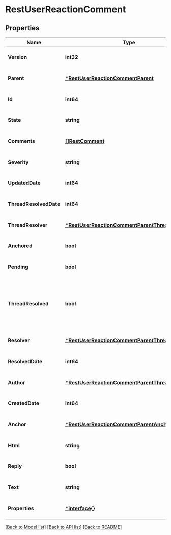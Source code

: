 # RestUserReactionComment

## Properties
Name | Type | Description | Notes
------------ | ------------- | ------------- | -------------
**Version** | **int32** |  | [optional] [default to null]
**Parent** | [***RestUserReactionCommentParent**](RestUserReaction_comment_parent.md) |  | [optional] [default to null]
**Id** | **int64** |  | [optional] [default to null]
**State** | **string** |  | [optional] [default to null]
**Comments** | [**[]RestComment**](RestComment.md) |  | [optional] [default to null]
**Severity** | **string** |  | [optional] [default to null]
**UpdatedDate** | **int64** |  | [optional] [default to null]
**ThreadResolvedDate** | **int64** |  | [optional] [default to null]
**ThreadResolver** | [***RestUserReactionCommentParentThreadResolver**](RestUserReaction_comment_parent_threadResolver.md) |  | [optional] [default to null]
**Anchored** | **bool** |  | [optional] [default to null]
**Pending** | **bool** |  | [optional] [default to null]
**ThreadResolved** | **bool** | Indicates if this comment thread has been marked as resolved or not | [optional] [default to null]
**Resolver** | [***RestUserReactionCommentParentThreadResolver**](RestUserReaction_comment_parent_threadResolver.md) |  | [optional] [default to null]
**ResolvedDate** | **int64** |  | [optional] [default to null]
**Author** | [***RestUserReactionCommentParentThreadResolver**](RestUserReaction_comment_parent_threadResolver.md) |  | [optional] [default to null]
**CreatedDate** | **int64** |  | [optional] [default to null]
**Anchor** | [***RestUserReactionCommentParentAnchor**](RestUserReaction_comment_parent_anchor.md) |  | [optional] [default to null]
**Html** | **string** |  | [optional] [default to null]
**Reply** | **bool** |  | [optional] [default to null]
**Text** | **string** |  | [optional] [default to null]
**Properties** | [***interface{}**](interface{}.md) |  | [optional] [default to null]

[[Back to Model list]](../README.md#documentation-for-models) [[Back to API list]](../README.md#documentation-for-api-endpoints) [[Back to README]](../README.md)


